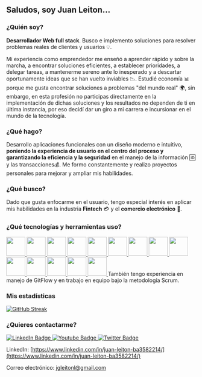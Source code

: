 ## Saludos, soy Juan Leiton... ##

### ¿Quién soy? ###
**Desarrollador Web full stack**. Busco e implemento soluciones para resolver problemas reales de clientes y usuarios 💡.

Mi experiencia como emprendedor me enseñó a aprender rápido y sobre la marcha, a encontrar soluciones eficientes, a establecer prioridades, a delegar tareas, a mantenerme sereno ante lo inesperado y a descartar oportunamente ideas que se han vuelto inviables 📉. Estudié economía 📊 porque me gusta encontrar soluciones a problemas "del mundo real" 🌍, sin embargo, en esta profesión no participas directamente en la implementación de dichas soluciones y los resultados no dependen de ti en última instancia, por eso decidí dar un giro a mi carrera e incursionar en el mundo de la tecnología.

### ¿Qué hago? ###
Desarrollo aplicaciones funcionales con un diseño moderno e intuitivo, **poniendo la experiencia de usuario en el centro del proceso y garantizando la eficiencia y la seguridad** en el manejo de la información 🆔 y las transacciones💰. Me formo constantemente y realizo proyectos personales para mejorar y ampliar mis habilidades.

### ¿Qué busco? ###
Dado que gusta enfocarme en el usuario, tengo especial interés en aplicar mis habilidades en la industria **Fintech** 💳 y el **comercio electrónico** 🛒.

### ¿Qué tecnologías y herramientas uso? ###
 <a href="https://developer.mozilla.org/en-US/docs/Web/JavaScript">
  <img src="https://user-images.githubusercontent.com/108427945/220447577-2d40e53b-d911-4919-9df8-1a832e7264e1.png" width="50" >
 </a>
 <a href="https://www.typescriptlang.org/">
  <img src="https://user-images.githubusercontent.com/108427945/220797241-e4531353-02ae-4f36-960e-a90259867b9f.png" width="50" >
 </a>
 <a href="https://developer.mozilla.org/en-US/docs/Web/HTML">
  <img src="https://user-images.githubusercontent.com/108427945/220448197-9361ad94-2867-4aca-8bcd-3a4ddb2b499c.png" width="50" >
 </a>
 <a href="https://developer.mozilla.org/en-US/docs/Web/CSS">
  <img src="https://user-images.githubusercontent.com/108427945/220448406-7bcd41a4-e0c3-4d97-8901-6ec45c3effa5.png" width="50" >
 </a>
 <a href="https://www.postgresql.org/">
  <img src="https://user-images.githubusercontent.com/108427945/220448808-2ccebd50-595e-4b02-8b59-ac7b4f5e52d4.png" width="50" >
 </a>
 <a href="https://www.mongodb.com/">
  <img src="https://user-images.githubusercontent.com/108427945/220798061-16bd9b8a-e763-4004-b95a-1bfecd456404.png" width="50" >
 </a>
 <a href="https://sequelize.org/">
  <img src="https://user-images.githubusercontent.com/108427945/220449748-8b0cce45-1156-49a7-a6da-83a8d921c83b.png" width="50" >
 </a>
 <a href="https://mongoosejs.com/">
  <img src="https://user-images.githubusercontent.com/108427945/220798508-6728ea7d-e461-4df5-a24a-f6a378dca838.png" width="50" >
 </a>
 <a href="https://nodejs.org/en/">
  <img src="https://user-images.githubusercontent.com/108427945/220450396-5786cd98-e2ce-47e8-b15f-056a251bd01b.png" width="50" >
 </a>
 <a href="https://expressjs.com/">
  <img src="https://user-images.githubusercontent.com/108427945/220450657-a17aca01-f90d-4843-9137-20bca9668a22.png" width="50" >
 </a>
 <a href="https://reactjs.org/">
  <img src="https://user-images.githubusercontent.com/108427945/220451016-cfb63adb-0aa4-493a-bef0-e090e301b3b1.png" width="50" >
 </a>
 <a href="https://redux.js.org/">
  <img src="https://user-images.githubusercontent.com/108427945/220451188-0dd37557-2067-4058-b6bc-eb14377f334c.png" width="50" >
 </a>
 <a href="https://auth0.com/">
  <img src="https://user-images.githubusercontent.com/108427945/220799198-a8e6e836-f9d1-436b-9853-515d6cc769bd.png" width="50" >
 </a>
 <a href="https://git-scm.com/">
  <img src="https://user-images.githubusercontent.com/108427945/220799354-9b2a07b1-d80c-4684-9bc3-33ce34d8f2e5.png" width="50" >
 </a>
También tengo experiencia en manejo de GitFlow y en trabajo en equipo bajo la metodología Scrum.

### Mis estadísticas ###
[![GitHub Streak](http://github-readme-streak-stats.herokuapp.com?user=juanleiton&theme=dark&background=000000)](https://git.io/streak-stats)

### ¿Quieres contactarme? ###
<div id="badges">
  <a href="https://www.linkedin.com/in/juan-leiton-ba3582214/">
    <img src="https://img.shields.io/badge/LinkedIn-blue?style=for-the-badge&logo=linkedin&logoColor=white" alt="LinkedIn Badge"/>
  </a>
  <a href="your-youtube-URL">
    <img src="https://img.shields.io/badge/YouTube-red?style=for-the-badge&logo=youtube&logoColor=white" alt="Youtube Badge"/>
  </a>
  <a href="your-twitter-URL">
    <img src="https://img.shields.io/badge/Twitter-blue?style=for-the-badge&logo=twitter&logoColor=white" alt="Twitter Badge"/>
  </a>
</div>

LinkedIn: [https://www.linkedin.com/in/juan-leiton-ba3582214/](https://www.linkedin.com/in/juan-leiton-ba3582214/)

Correo electrónico: [jgleitonl@gmail.com](jgleitonl@gmail.com)

